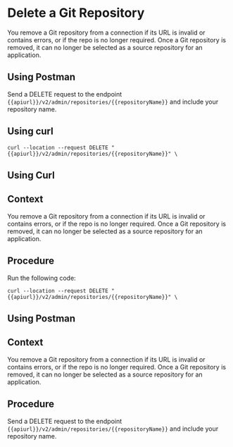 <!-- loiob6bc41cbd72d49479ea722b546826259 -->

# Delete a Git Repository

You remove a Git repository from a connection if its URL is invalid or contains errors, or if the repo is no longer required. Once a Git repository is removed, it can no longer be selected as a source repository for an application.



<a name="loiob6bc41cbd72d49479ea722b546826259__section_m1h_pvs_hvb"/>

## Using Postman

Send a DELETE request to the endpoint `{{apiurl}}/v2/admin/repositories/{{repositoryName}}` and include your repository name.



<a name="loiob6bc41cbd72d49479ea722b546826259__section_tpw_mws_hvb"/>

## Using curl

```
curl --location --request DELETE "{{apiurl}}/v2/admin/repositories/{{repositoryName}}" \

```

<a name="task_i3h_n13_tcc"/>

<!-- task\_i3h\_n13\_tcc -->

## Using Curl



## Context

You remove a Git repository from a connection if its URL is invalid or contains errors, or if the repo is no longer required. Once a Git repository is removed, it can no longer be selected as a source repository for an application.



<a name="task_i3h_n13_tcc__steps_pvs_nfc_wcc"/>

## Procedure

Run the following code:

```
curl --location --request DELETE "{{apiurl}}/v2/admin/repositories/{{repositoryName}}" \

```

<a name="task_cxf_n13_tcc"/>

<!-- task\_cxf\_n13\_tcc -->

## Using Postman



<a name="task_cxf_n13_tcc__context_zyt_rgc_wcc"/>

## Context

You remove a Git repository from a connection if its URL is invalid or contains errors, or if the repo is no longer required. Once a Git repository is removed, it can no longer be selected as a source repository for an application.



<a name="task_cxf_n13_tcc__steps_azt_rgc_wcc"/>

## Procedure

Send a DELETE request to the endpoint `{{apiurl}}/v2/admin/repositories/{{repositoryName}}` and include your repository name.

